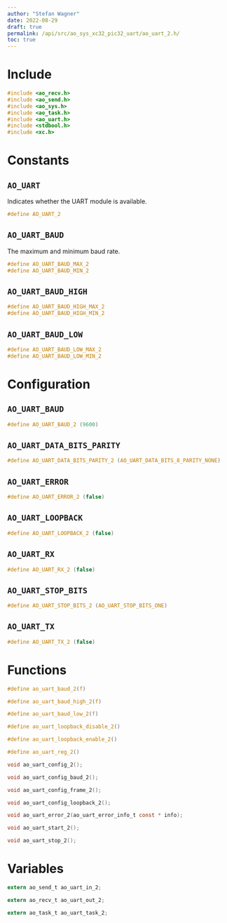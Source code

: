 ```yaml
---
author: "Stefan Wagner"
date: 2022-08-29
draft: true
permalink: /api/src/ao_sys_xc32_pic32_uart/ao_uart_2.h/
toc: true
---
```


# Include

```c
#include <ao_recv.h>
#include <ao_send.h>
#include <ao_sys.h>
#include <ao_task.h>
#include <ao_uart.h>
#include <stdbool.h>
#include <xc.h>
```

# Constants

## `AO_UART`

Indicates whether the UART module is available.

```c
#define AO_UART_2
```

## `AO_UART_BAUD`

The maximum and minimum baud rate.

```c
#define AO_UART_BAUD_MAX_2
#define AO_UART_BAUD_MIN_2
```

## `AO_UART_BAUD_HIGH`

```c
#define AO_UART_BAUD_HIGH_MAX_2
#define AO_UART_BAUD_HIGH_MIN_2
```

## `AO_UART_BAUD_LOW`

```c
#define AO_UART_BAUD_LOW_MAX_2
#define AO_UART_BAUD_LOW_MIN_2
```

# Configuration

## `AO_UART_BAUD`

```c
#define AO_UART_BAUD_2 (9600)
```

## `AO_UART_DATA_BITS_PARITY`

```c
#define AO_UART_DATA_BITS_PARITY_2 (AO_UART_DATA_BITS_8_PARITY_NONE)
```

## `AO_UART_ERROR`

```c
#define AO_UART_ERROR_2 (false)
```

## `AO_UART_LOOPBACK`

```c
#define AO_UART_LOOPBACK_2 (false)
```

## `AO_UART_RX`

```c
#define AO_UART_RX_2 (false)
```

## `AO_UART_STOP_BITS`

```c
#define AO_UART_STOP_BITS_2 (AO_UART_STOP_BITS_ONE)
```

## `AO_UART_TX`

```c
#define AO_UART_TX_2 (false)
```

# Functions

```c
#define ao_uart_baud_2(f)
```

```c
#define ao_uart_baud_high_2(f)
```

```c
#define ao_uart_baud_low_2(f)
```

```c
#define ao_uart_loopback_disable_2()
```

```c
#define ao_uart_loopback_enable_2()
```

```c
#define ao_uart_reg_2()
```

```c
void ao_uart_config_2();
```

```c
void ao_uart_config_baud_2();
```

```c
void ao_uart_config_frame_2();
```

```c
void ao_uart_config_loopback_2();
```

```c
void ao_uart_error_2(ao_uart_error_info_t const * info);
```

```c
void ao_uart_start_2();
```

```c
void ao_uart_stop_2();
```

# Variables

```c
extern ao_send_t ao_uart_in_2;
```

```c
extern ao_recv_t ao_uart_out_2;
```

```c
extern ao_task_t ao_uart_task_2;
```
